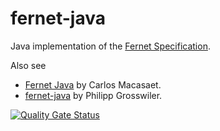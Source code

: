 # fernet-java
Java implementation of the [Fernet Specification](https://github.com/fernet/spec).

Also see
* [Fernet Java](https://github.com/l0s/fernet-java8/) by Carlos Macasaet.
* [fernet-java](https://github.com/mapan-id/fernet-java) by Philipp Grosswiler.

[![Quality Gate Status](https://sonarcloud.io/api/project_badges/measure?project=Crydust_fernet-java&metric=alert_status)](https://sonarcloud.io/summary/new_code?id=Crydust_fernet-java)